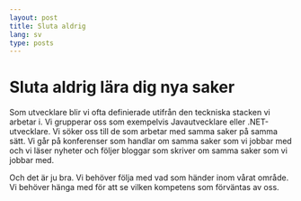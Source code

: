 ```yaml
---
layout: post
title: Sluta aldrig
lang: sv
type: posts
---
```


# Sluta aldrig lära dig nya saker

Som utvecklare blir vi ofta definierade utifrån den teckniska stacken vi arbetar
i. Vi grupperar oss som exempelvis Javautvecklare eller .NET-utvecklare. Vi
söker oss till de som arbetar med samma saker på samma sätt. Vi går på
konferenser som handlar om samma saker som vi jobbar med och vi läser nyheter
och följer bloggar som skriver om samma saker som vi jobbar med.

Och det är ju bra. Vi behöver följa med vad som händer inom vårat område. Vi
behöver hänga med för att se vilken kompetens som förväntas av oss.


